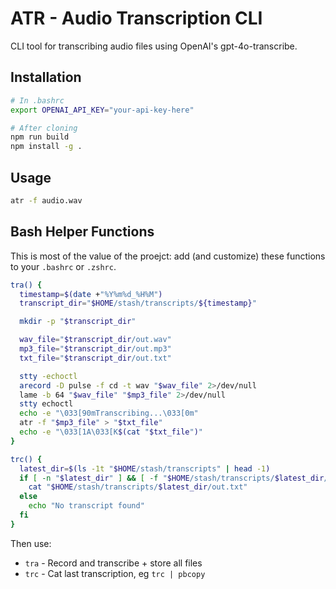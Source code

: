 # ATR - Audio Transcription CLI

CLI tool for transcribing audio files using OpenAI's gpt-4o-transcribe.

## Installation

```bash
# In .bashrc
export OPENAI_API_KEY="your-api-key-here"

# After cloning
npm run build
npm install -g .
```

## Usage

```bash
atr -f audio.wav
```

## Bash Helper Functions

This is most of the value of the proejct: add (and customize) these functions to your `.bashrc` or `.zshrc`.

```bash
tra() {
  timestamp=$(date +"%Y%m%d_%H%M")
  transcript_dir="$HOME/stash/transcripts/${timestamp}"

  mkdir -p "$transcript_dir"

  wav_file="$transcript_dir/out.wav"
  mp3_file="$transcript_dir/out.mp3"
  txt_file="$transcript_dir/out.txt"

  stty -echoctl
  arecord -D pulse -f cd -t wav "$wav_file" 2>/dev/null
  lame -b 64 "$wav_file" "$mp3_file" 2>/dev/null
  stty echoctl
  echo -e "\033[90mTranscribing...\033[0m"
  atr -f "$mp3_file" > "$txt_file"
  echo -e "\033[1A\033[K$(cat "$txt_file")"
}

trc() {
  latest_dir=$(ls -1t "$HOME/stash/transcripts" | head -1)
  if [ -n "$latest_dir" ] && [ -f "$HOME/stash/transcripts/$latest_dir/out.txt" ]; then
    cat "$HOME/stash/transcripts/$latest_dir/out.txt"
  else
    echo "No transcript found"
  fi
}
```

Then use:
- `tra` - Record and transcribe + store all files
- `trc` - Cat last transcription, eg `trc | pbcopy`

